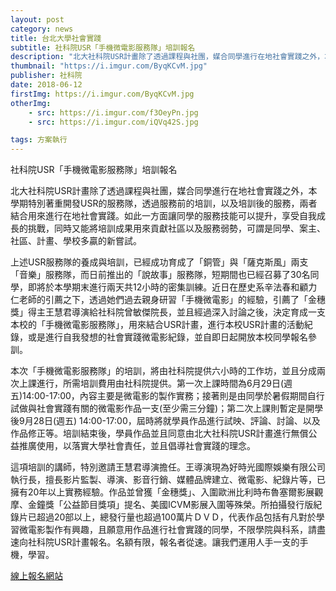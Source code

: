 ```yaml
---
layout: post
category: news
title: 台北大學社會實踐
subtitle: 社科院USR「手機微電影服務隊」培訓報名
description: "北大社科院USR計畫除了透過課程與社團，媒合同學進行在地社會實踐之外，本學期特別著重開發USR的服務隊，透過服務前的培訓..."
thumbnail: "https://i.imgur.com/ByqKCvM.jpg"
publisher: 社科院
date: 2018-06-12
firstImg: https://i.imgur.com/ByqKCvM.jpg
otherImg:
    - src: https://i.imgur.com/f3OeyPn.jpg
    - src: https://i.imgur.com/iQVq42S.jpg

tags: 方案執行
---
```


社科院USR「手機微電影服務隊」培訓報名

北大社科院USR計畫除了透過課程與社團，媒合同學進行在地社會實踐之外，本學期特別著重開發USR的服務隊，透過服務前的培訓，以及培訓後的服務，兩者結合用來進行在地社會實踐。如此一方面讓同學的服務技能可以提升，享受自我成長的挑戰，同時又能將培訓成果用來貢獻社區以及服務弱勢，可謂是同學、案主、社區、計畫、學校多贏的新嘗試。

上述USR服務隊的養成與培訓，已經成功育成了「銅管」與「薩克斯風」兩支「音樂」服務隊，而日前推出的「說故事」服務隊，短期間也已經召募了30名同學，即將於本學期末進行兩天共12小時的密集訓練。近日在歷史系辛法春和顧力仁老師的引薦之下，透過她們過去親身研習「手機微電影」的經驗，引薦了「金穗獎」得主王慧君導演給社科院曾敏傑院長，並且經過深入討論之後，決定育成一支本校的「手機微電影服務隊」，用來結合USR計畫，進行本校USR計畫的活動紀錄，或是進行自我發想的社會實踐微電影紀錄，並自即日起開放本校同學報名參訓。

本次「手機微電影服務隊」的培訓，將由社科院提供六小時的工作坊，並且分成兩次上課進行，所需培訓費用由社科院提供。第一次上課時間為6月29日(週五)14:00-17:00，內容主要是微電影的製作實務；接著則是由同學於暑假期間自行試做與社會實踐有關的微電影作品一支(至少需三分鐘)；第二次上課則暫定是開學後9月28日(週五) 14:00-17:00，屆時將就學員作品進行試映、評論、討論、以及作品修正等。培訓結束後，學員作品並且同意由北大社科院USR計畫進行無償公益推廣使用，以落實大學社會責任，並且倡導社會實踐的理念。

這項培訓的講師，特別邀請王慧君導演擔任。王導演現為好時光國際娛樂有限公司執行長，擅長影片監製、導演、影音行銷、媒體品牌建立、微電影、紀錄片等，已擁有20年以上實務經驗。作品並曾獲「金穗獎」、入圍歐洲比利時布魯塞爾影展觀摩、金鐘獎「公益節目獎項」提名、美國ICVM影展入圍等殊榮。所拍攝發行版紀錄片已超過20部以上，總發行量也超過100萬片ＤＶＤ，代表作品包括有凡對於學習微電影製作有興趣，且願意用作品進行社會實踐的同學，不限學院與科系，請盡速向社科院USR計畫報名。名額有限，報名者從速。讓我們運用人手一支的手機，學習。

<a href="https://docs.google.com/forms/d/e/1FAIpQLSddtb7uBwFo1chUU3crtKCcj8EyOL3EpAz5krabGa0jOkX8Gw/closedform">線上報名網站</a>